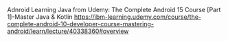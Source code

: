 Adnroid Learning Java from Udemy: The Complete Android 15 Course [Part 1]-Master Java & Kotlin
https://ibm-learning.udemy.com/course/the-complete-android-10-developer-course-mastering-android/learn/lecture/40338360#overview
